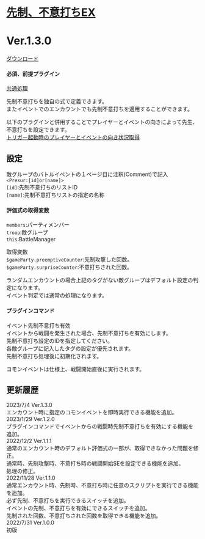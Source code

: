 # [先制、不意打ちEX](https://raw.githubusercontent.com/nuun888/MZ/master/NUUN_PreemptiveSurpriseEx.js)
# Ver.1.3.0
[ダウンロード](https://raw.githubusercontent.com/nuun888/MZ/master/NUUN_PreemptiveSurpriseEx.js)  
#### 必須、前提プラグイン
[共通処理](https://github.com/nuun888/MZ/blob/master/README/Base.md)  


先制不意打ちを独自の式で定義できます。  
またイベントでのエンカウントでも先制不意打ちを適用することができます。  

以下のプラグインと併用することでプレイヤーとイベントの向きによって先生、不意打ちを設定できます。  
[トリガー起動時のプレイヤーとイベントの向き状況取得](https://github.com/nuun888/MZ/blob/master/README/EventPlayerDirection.md)  

## 設定
敵グループのバトルイベントの１ページ目に注釈(Comment)で記入  
`<Presur:[id]or[name]>`  
`[id]`:先制不意打ちのリストID  
`[name]`:先制不意打ちリストの指定の名称  

#### 評価式の取得変数  
`members`:パーティメンバー  
`troop`:敵グループ  
`this`:BattleManager  

取得変数  
`$gameParty.preemptiveCounter`:先制攻撃した回数。  
`$gameParty.surpriseCounter`:不意打ちされた回数。  

ランダムエンカウントの場合上記のタグがない敵グループはデフォルト設定の判定になります。  
イベント判定では通常の処理になります。  

#### プラグインコマンド
イベント先制不意打ち有効  
イベントから戦闘を発生された場合、先制不意打ちを有効にします。  
先制不意打ち設定のIDを指定してください。  
各敵グループに記入したタグの設定が優先されます。  
先制不意打ち処理後に初期化されます。  

コモンイベントは仕様上、戦闘開始直後に実行されます。  

## 更新履歴
2023/7/4 Ver.1.3.0  
エンカウント時に指定のコモンイベントを即時実行できる機能を追加。  
2023/1/29 Ver.1.2.0  
プラグインコマンドでイベントからの戦闘時先制不意打ちを有効にする機能を追加。  
2022/12/2 Ver.1.1.1  
通常のエンカウント時のデフォルト評価式の一部が、取得できなかった問題を修正。  
通常時、先制攻撃時、不意打ち時の戦闘開始SEを設定できる機能を追加。  
処理の修正。  
2022/11/28 Ver.1.1.0  
通常エンカウント時、先制時、不意打ち時に任意のスクリプトを実行できる機能を追加。  
必ず先制、不意打ちを実行できるスイッチを追加。  
イベントの先制、不意打ちを有効にできるスイッチを追加。  
先制された回数、不意打ちされた回数を取得できる機能を追加。  
2022/7/31 Ver.1.0.0  
初版  
